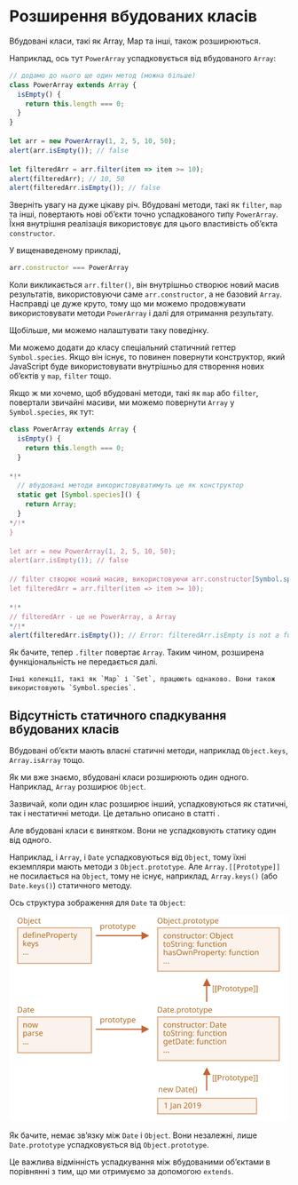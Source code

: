 
# Розширення вбудованих класів

Вбудовані класи, такі як Array, Map та інші, також розширюються.

Наприклад, ось тут `PowerArray` успадковується від вбудованого `Array`:

```js run
// додамо до нього ще один метод (можна більше)
class PowerArray extends Array {
  isEmpty() {
    return this.length === 0;
  }
}

let arr = new PowerArray(1, 2, 5, 10, 50);
alert(arr.isEmpty()); // false

let filteredArr = arr.filter(item => item >= 10);
alert(filteredArr); // 10, 50
alert(filteredArr.isEmpty()); // false
```

Зверніть увагу на дуже цікаву річ. Вбудовані методи, такі як `filter`, `map` та інші, повертають нові об’єкти точно успадкованого типу `PowerArray`. Їхня внутрішня реалізація використовує для цього властивість об’єкта `constructor`.

У вищенаведеному прикладі,
```js
arr.constructor === PowerArray
```

Коли викликається `arr.filter()`, він внутрішньо створює новий масив результатів, використовуючи саме `arr.constructor`, а не базовий `Array`. Насправді це дуже круто, тому що ми можемо продовжувати використовувати методи `PowerArray` і далі для отримання результату.

Щобільше, ми можемо налаштувати таку поведінку.

Ми можемо додати до класу спеціальний статичний геттер `Symbol.species`. Якщо він існує, то повинен повернути конструктор, який JavaScript буде використовувати внутрішньо для створення нових об’єктів у `map`, `filter` тощо.

Якщо ж ми хочемо, щоб вбудовані методи, такі як `map` або `filter`, повертали звичайні масиви, ми можемо повернути `Array` у `Symbol.species`, як тут:

```js run
class PowerArray extends Array {
  isEmpty() {
    return this.length === 0;
  }

*!*
  // вбудовані методи використовуватимуть це як конструктор
  static get [Symbol.species]() {
    return Array;
  }
*/!*
}

let arr = new PowerArray(1, 2, 5, 10, 50);
alert(arr.isEmpty()); // false

// filter створює новий масив, використовуючи arr.constructor[Symbol.species] як конструктор
let filteredArr = arr.filter(item => item >= 10);

*!*
// filteredArr - це не PowerArray, а Array
*/!*
alert(filteredArr.isEmpty()); // Error: filteredArr.isEmpty is not a function
```

Як бачите, тепер `.filter` повертає `Array`. Таким чином, розширена функціональність не передається далі.

```smart header="Інші колекції працюють аналогічно"
Інші колекції, такі як `Map` і `Set`, працюють однаково. Вони також використовують `Symbol.species`.
```

## Відсутність статичного спадкування вбудованих класів

Вбудовані об’єкти мають власні статичні методи, наприклад `Object.keys`, `Array.isArray` тощо.

Як ми вже знаємо, вбудовані класи розширюють один одного. Наприклад, `Array` розширює `Object`.

Зазвичай, коли один клас розширює інший, успадковуються як статичні, так і нестатичні методи. Це детально описано в статті [](info:static-properties-methods#static-and-inheritance).

Але вбудовані класи є винятком. Вони не успадковують статику один від одного.

Наприклад, і `Array`, і `Date` успадковуються від `Object`, тому їхні екземпляри мають методи з `Object.prototype`. Але `Array.[[Prototype]]` не посилається на `Object`, тому не існує, наприклад, `Array.keys()` (або `Date.keys()`) статичного методу.

Ось структура зображення для `Date` та `Object`:

![](object-date-inheritance.svg)

Як бачите, немає зв’язку між `Date` і `Object`. Вони незалежні, лише `Date.prototype` успадковується від `Object.prototype`.

Це важлива відмінність успадкування між вбудованими об’єктами в порівнянні з тим, що ми отримуємо за допомогою `extends`.
